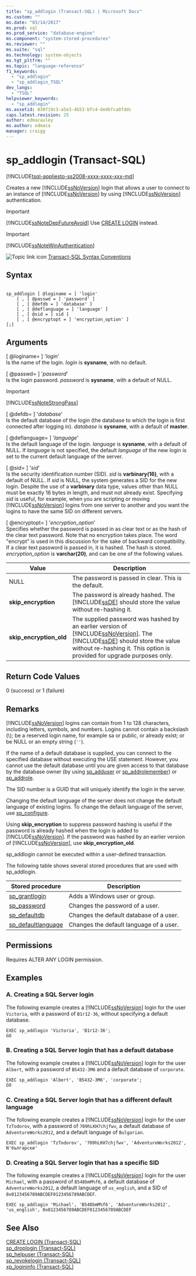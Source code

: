 ```yaml
---
title: "sp_addlogin (Transact-SQL) | Microsoft Docs"
ms.custom: ""
ms.date: "03/14/2017"
ms.prod: sql
ms.prod_service: "database-engine"
ms.component: "system-stored-procedures"
ms.reviewer: ""
ms.suite: "sql"
ms.technology: system-objects
ms.tgt_pltfrm: ""
ms.topic: "language-reference"
f1_keywords: 
  - "sp_addlogin"
  - "sp_addlogin_TSQL"
dev_langs: 
  - "TSQL"
helpviewer_keywords: 
  - "sp_addlogin"
ms.assetid: 030f19c3-a5e3-4b53-bfc4-de4bfca0fddc
caps.latest.revision: 25
author: edmacauley
ms.author: edmaca
manager: craigg
---
```

# sp_addlogin (Transact-SQL)
[!INCLUDE[tsql-appliesto-ss2008-xxxx-xxxx-xxx-md](../../includes/tsql-appliesto-ss2008-xxxx-xxxx-xxx-md.md)]

  Creates a new [!INCLUDE[ssNoVersion](../../includes/ssnoversion-md.md)] login that allows a user to connect to an instance of [!INCLUDE[ssNoVersion](../../includes/ssnoversion-md.md)] by using [!INCLUDE[ssNoVersion](../../includes/ssnoversion-md.md)] authentication.  
  
> [!IMPORTANT]  
>  [!INCLUDE[ssNoteDepFutureAvoid](../../includes/ssnotedepfutureavoid-md.md)] Use [CREATE LOGIN](../../t-sql/statements/create-login-transact-sql.md) instead.  
  
> [!IMPORTANT]  
>  [!INCLUDE[ssNoteWinAuthentication](../../includes/ssnotewinauthentication-md.md)]  
  
 ![Topic link icon](../../database-engine/configure-windows/media/topic-link.gif "Topic link icon") [Transact-SQL Syntax Conventions](../../t-sql/language-elements/transact-sql-syntax-conventions-transact-sql.md)  
  
## Syntax  
  
```  
  
sp_addlogin [ @loginame = ] 'login'   
    [ , [ @passwd = ] 'password' ]   
    [ , [ @defdb = ] 'database' ]   
    [ , [ @deflanguage = ] 'language' ]   
    [ , [ @sid = ] sid ]   
    [ , [ @encryptopt = ] 'encryption_option' ]   
[;]  
```  
  
## Arguments  
 [ @loginame= ] '*login*'  
 Is the name of the login. *login* is **sysname**, with no default.  
  
 [ @passwd= ] '*password*'  
 Is the login password. *password* is **sysname**, with a default of NULL.  
  
> [!IMPORTANT]  
>  [!INCLUDE[ssNoteStrongPass](../../includes/ssnotestrongpass-md.md)]  
  
 [ @defdb= ] '*database*'  
 Is the default database of the login (the database to which the login is first connected after logging in). *database* is **sysname**, with a default of **master**.  
  
 [ @deflanguage= ] '*language*'  
 Is the default language of the login. *language* is **sysname**, with a default of NULL. If *language* is not specified, the default *language* of the new login is set to the current default language of the server.  
  
 [ @sid= ] '*sid*'  
 Is the security identification number (SID). *sid* is **varbinary(16)**, with a default of NULL. If *sid* is NULL, the system generates a SID for the new login. Despite the use of a **varbinary** data type, values other than NULL must be exactly 16 bytes in length, and must not already exist. Specifying *sid* is useful, for example, when you are scripting or moving [!INCLUDE[ssNoVersion](../../includes/ssnoversion-md.md)] logins from one server to another and you want the logins to have the same SID on different servers.  
  
 [ @encryptopt= ] '*encryption_option*'  
 Specifies whether the password is passed in as clear text or as the hash of the clear text password. Note that no encryption takes place. The word "encrypt" is used in this discussion for the sake of backward compatibility. If a clear text password is passed in, it is hashed. The hash is stored. *encryption_option* is **varchar(20)**, and can be one of the following values.  
  
|Value|Description|  
|-----------|-----------------|  
|NULL|The password is passed in clear. This is the default.|  
|**skip_encryption**|The password is already hashed. The [!INCLUDE[ssDE](../../includes/ssde-md.md)] should store the value without re-hashing it.|  
|**skip_encryption_old**|The supplied password was hashed by an earlier version of [!INCLUDE[ssNoVersion](../../includes/ssnoversion-md.md)]. The [!INCLUDE[ssDE](../../includes/ssde-md.md)] should store the value without re-hashing it. This option is provided for upgrade purposes only.|  
  
## Return Code Values  
 0 (success) or 1 (failure)  
  
## Remarks  
 [!INCLUDE[ssNoVersion](../../includes/ssnoversion-md.md)] logins can contain from 1 to 128 characters, including letters, symbols, and numbers. Logins cannot contain a backslash (\\); be a reserved login name, for example sa or public, or already exist; or be NULL or an empty string (`''`).  
  
 If the name of a default database is supplied, you can connect to the specified database without executing the USE statement. However, you cannot use the default database until you are given access to that database by the database owner (by using [sp_adduser](../../relational-databases/system-stored-procedures/sp-adduser-transact-sql.md) or [sp_addrolemember](../../relational-databases/system-stored-procedures/sp-addrolemember-transact-sql.md)) or [sp_addrole](../../relational-databases/system-stored-procedures/sp-addrole-transact-sql.md).  
  
 The SID number is a GUID that will uniquely identify the login in the server.  
  
 Changing the default language of the server does not change the default language of existing logins. To change the default language of the server, use [sp_configure](../../relational-databases/system-stored-procedures/sp-configure-transact-sql.md).  
  
 Using **skip_encryption** to suppress password hashing is useful if the password is already hashed when the login is added to [!INCLUDE[ssNoVersion](../../includes/ssnoversion-md.md)]. If the password was hashed by an earlier version of [!INCLUDE[ssNoVersion](../../includes/ssnoversion-md.md)], use **skip_encryption_old**.  
  
 sp_addlogin cannot be executed within a user-defined transaction.  
  
 The following table shows several stored procedures that are used with sp_addlogin.  
  
|Stored procedure|Description|  
|----------------------|-----------------|  
|[sp_grantlogin](../../relational-databases/system-stored-procedures/sp-grantlogin-transact-sql.md)|Adds a Windows user or group.|  
|[sp_password](../../relational-databases/system-stored-procedures/sp-password-transact-sql.md)|Changes the password of a user.|  
|[sp_defaultdb](../../relational-databases/system-stored-procedures/sp-defaultdb-transact-sql.md)|Changes the default database of a user.|  
|[sp_defaultlanguage](../../relational-databases/system-stored-procedures/sp-defaultlanguage-transact-sql.md)|Changes the default language of a user.|  
  
## Permissions  
 Requires ALTER ANY LOGIN permission.  
  
## Examples  
  
### A. Creating a SQL Server login  
 The following example creates a [!INCLUDE[ssNoVersion](../../includes/ssnoversion-md.md)] login for the user `Victoria`, with a password of `B1r12-36`, without specifying a default database.  
  
```  
EXEC sp_addlogin 'Victoria', 'B1r12-36';  
GO  
```  
  
### B. Creating a SQL Server login that has a default database  
 The following example creates a [!INCLUDE[ssNoVersion](../../includes/ssnoversion-md.md)] login for the user `Albert`, with a password of `B5432-3M6` and a default database of `corporate`.  
  
```  
EXEC sp_addlogin 'Albert', 'B5432-3M6', 'corporate';  
GO  
```  
  
### C. Creating a SQL Server login that has a different default language  
 The following example creates a [!INCLUDE[ssNoVersion](../../includes/ssnoversion-md.md)] login for the user `TzTodorov`, with a password of `709hLKH7chjfwv`, a default database of `AdventureWorks2012`, and a default language of `Bulgarian`.  
  
```  
EXEC sp_addlogin 'TzTodorov', '709hLKH7chjfwv', 'AdventureWorks2012', N'български'  
```  
  
### D. Creating a SQL Server login that has a specific SID  
 The following example creates a [!INCLUDE[ssNoVersion](../../includes/ssnoversion-md.md)] login for the user `Michael`, with a password of `B548bmM%f6`, a default database of `AdventureWorks2012`, a default language of `us_english`, and a SID of `0x0123456789ABCDEF0123456789ABCDEF`.  
  
```  
EXEC sp_addlogin 'Michael', 'B548bmM%f6', 'AdventureWorks2012', 'us_english', 0x0123456789ABCDEF0123456789ABCDEF  
```  
  
## See Also  
 [CREATE LOGIN &#40;Transact-SQL&#41;](../../t-sql/statements/create-login-transact-sql.md)   
 [sp_droplogin &#40;Transact-SQL&#41;](../../relational-databases/system-stored-procedures/sp-droplogin-transact-sql.md)   
 [sp_helpuser &#40;Transact-SQL&#41;](../../relational-databases/system-stored-procedures/sp-helpuser-transact-sql.md)   
 [sp_revokelogin &#40;Transact-SQL&#41;](../../relational-databases/system-stored-procedures/sp-revokelogin-transact-sql.md)   
 [xp_logininfo &#40;Transact-SQL&#41;](../../relational-databases/system-stored-procedures/xp-logininfo-transact-sql.md)  
  
  
